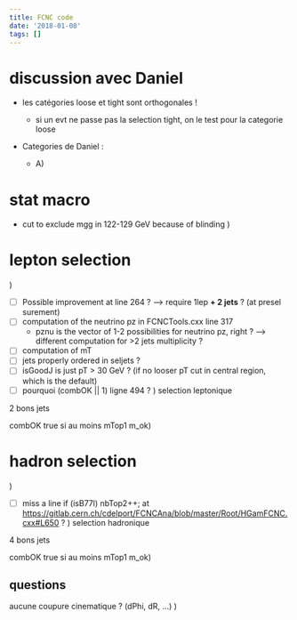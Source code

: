 ```yaml
---
title: FCNC code
date: '2018-01-08'
tags: []
---
```

# discussion avec Daniel

* les catégories loose et tight sont orthogonales !
  * si un evt ne passe pas la selection tight, on le test pour la categorie loose

* Categories de Daniel :
  * A)
# stat macro
* cut to exclude mgg in 122-129 GeV because of blinding
)
# lepton selection
)
* [ ] Possible improvement at line 264 ? --> require 1lep **+ 2 jets** ? (at presel surement)
* [ ] computation of the neutrino pz in FCNCTools.cxx line 317
  * pznu is the vector of 1-2 possibilities for neutrino pz, right ? --> different computation for >2 jets multiplicity ?
* [ ] computation of mT
* [ ] jets properly ordered in seljets ?
* [ ] isGoodJ is just pT > 30 GeV ? (if no looser pT cut in central region, which is the default)
* [ ] pourquoi (combOK || 1) ligne 494 ?
)
selection leptonique

2 bons jets

combOK true si au moins mTop1
m_ok)
# hadron selection
)
* [ ] miss a line           if (isB77l) nbTop2++; at https://gitlab.cern.ch/cdelport/FCNCAna/blob/master/Root/HGamFCNC.cxx#L650 ?
)
selection hadronique

4 bons jets

combOK true si au moins mTop1
m_ok)
## questions

aucune coupure cinematique ? (dPhi, dR, ...)
)
